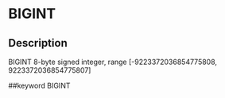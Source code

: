 # BIGINT
## Description
BIGINT
8-byte signed integer, range [-9223372036854775808, 9223372036854775807]

##keyword
BIGINT

